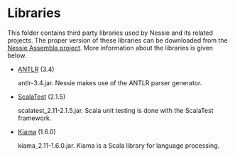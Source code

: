 
Libraries
=========

This folder contains third party libraries used by Nessie and its related projects. The proper
version of these libraries can be downloaded from the [Nessie Assembla
project](https://www.assembla.com/spaces/nessie/documents). More information about the libraries
is given below.

+ [ANTLR](http://www.antlr.org/) (3.4)

  antlr-3.4.jar. Nessie makes use of the ANTLR parser generator.

+ [ScalaTest](http://www.scalatest.org/) (2.1.5)

  scalatest_2.11-2.1.5.jar. Scala unit testing is done with the ScalaTest framework. 

+ [Kiama](http://code.google.com/p/kiama/) (1.6.0)

  kiama_2.11-1.6.0.jar. Kiama is a Scala library for language processing.
